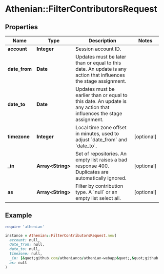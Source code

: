 # Athenian::FilterContributorsRequest

## Properties

| Name | Type | Description | Notes |
| ---- | ---- | ----------- | ----- |
| **account** | **Integer** | Session account ID. |  |
| **date_from** | **Date** | Updates must be later than or equal to this date. An update is any action that influences the stage assignment. |  |
| **date_to** | **Date** | Updates must be earlier than or equal to this date. An update is any action that influences the stage assignment. |  |
| **timezone** | **Integer** | Local time zone offset in minutes, used to adjust &#x60;date_from&#x60; and &#x60;date_to&#x60;. | [optional] |
| **_in** | **Array&lt;String&gt;** | Set of repositories. An empty list raises a bad response 400. Duplicates are automatically ignored. | [optional] |
| **as** | **Array&lt;String&gt;** | Filter by contribution type. A &#x60;null&#x60; or an empty list select all. | [optional] |

## Example

```ruby
require 'athenian'

instance = Athenian::FilterContributorsRequest.new(
  account: null,
  date_from: null,
  date_to: null,
  timezone: null,
  _in: [&quot;github.com/athenianco/athenian-webapp&quot;,&quot;github.com/athenianco/athenian-api&quot;],
  as: null
)
```

